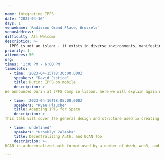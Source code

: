 ```yaml
---

name: Integrating IPFS
date: '2023-04-16'
days: 1
venueName: 'Radisson Grand Place, Brussels'
venueAddress: ''
difficulty: All Welcome
description: >-
  IPFS is not an island - it exists in diverse environments, manifesting in different ways depending on the use-case, ranging from mobile devices to blockchains to naming systems, even soon in space. These integration points provide interesting opportunities to explore the capabilities of IPFS and muse on what IPFS even is. We’ll hear from folks on what they’re doing, what’s working, and ponder how far we can flex IPFS to fit the multitude of places it needs to be.
priority: 4
attendees: 50
org: 
times: '1:30 PM - 6:00 PM'
timeslots:
  - time: '2023-04-15T08:30:00.000Z'
    speakers: "David Justice"
    title: Durin: IPFS on mobile
    description: >-
We announced Durin at IPFS Camp in lisbon, here we will explain again what it provides, current work, and future plans for IPFS in mobile with Durin

  - time: '2023-04-16T08:05:00.000Z'
    speakers: "Ryan Plauche"
    title: Adapting IPFS for Space
    description: >-
This talk will cover the general design and structure used in creating an IPFS implementation intended for use in spacecraft and ground stations.

  - time: 'undefined'
    speakers: "Brooklyn Zelenka"
    title: Decentralizing Auth, and UCAN Too
    description: >-
UCAN is a decentalized auth format used by a number of dweb, web3, and IPFS projects. Much like how IPFS uses content addressing to liberate data from centralized hosts, UCAN uses CIDs and OCAP to liberate apps from centralized auth servers. Come find out how UCAN can help throughtout the IPFS stack from block-level access to user permissions to application interop.

---
```

